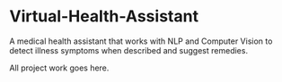 # Virtual-Health-Assistant
A medical health assistant that works with NLP and Computer Vision to detect illness symptoms when described and suggest remedies.

All project work goes here.
